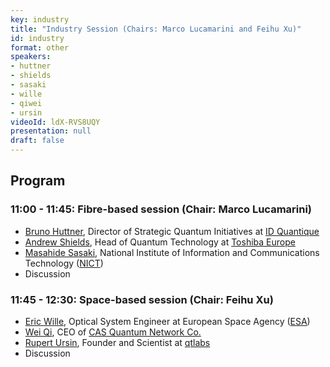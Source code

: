 ```yaml
---
key: industry
title: "Industry Session (Chairs: Marco Lucamarini and Feihu Xu)"
id: industry
format: other
speakers:
- huttner
- shields
- sasaki
- wille
- qiwei
- ursin
videoId: ldX-RVS8UQY
presentation: null
draft: false
---
```


## Program
### 11:00 - 11:45: Fibre-based session (Chair: Marco Lucamarini)
- [Bruno Huttner](/sessions/industry_huttner/), Director of Strategic Quantum Initiatives at [ID Quantique](http://idquantique.com)
- [Andrew Shields](/sessions/industry_shields/), Head of Quantum Technology at [Toshiba Europe](https://www.toshiba.eu)
- [Masahide Sasaki](/sessions/industry_sasaki/), National Institute of Information and Communications Technology ([NICT](https://www.nict.go.jp))
- Discussion

### 11:45 - 12:30: Space-based session (Chair: Feihu Xu)
- [Eric Wille](/sessions/industry_wille/), Optical System Engineer at European Space Agency ([ESA](https://www.esa.int))
- [Wei Qi](/sessions/industry_qi/), CEO of [CAS Quantum Network Co.](http://cas.cn)
- [Rupert Ursin](/sessions/industry_ursin/), Founder and Scientist at [qtlabs](https://www.qtlabs.at)
- Discussion
